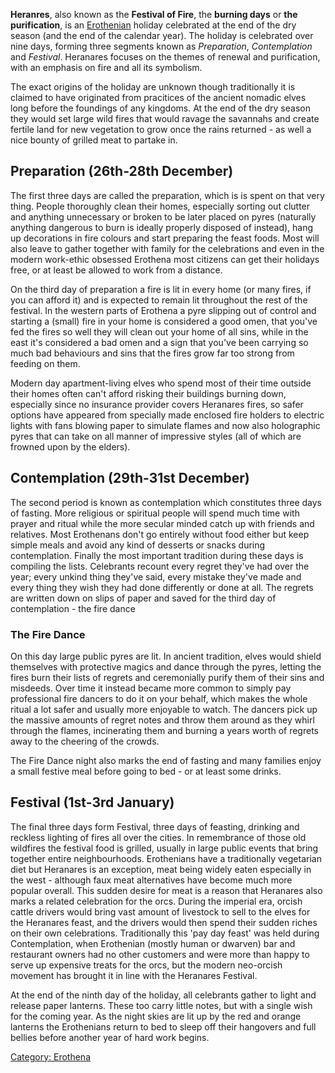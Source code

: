 **Heranres**, also known as the **Festival of Fire**, the **burning
days** or **the purification**, is an [Erothenian](Erothena "wikilink")
holiday celebrated at the end of the dry season (and the end of the
calendar year). The holiday is celebrated over nine days, forming three
segments known as *Preparation*, *Contemplation* and *Festival*.
Heranares focuses on the themes of renewal and purification, with an
emphasis on fire and all its symbolism.

The exact origins of the holiday are unknown though traditionally it is
claimed to have originated from pracitices of the ancient nomadic elves
long before the foundings of any kingdoms. At the end of the dry season
they would set large wild fires that would ravage the savannahs and
create fertile land for new vegetation to grow once the rains returned -
as well a nice bounty of grilled meat to partake in.

## Preparation (26th-28th December)

The first three days are called the preparation, which is is spent on
that very thing. People thoroughly clean their homes, especially sorting
out clutter and anything unnecessary or broken to be later placed on
pyres (naturally anything dangerous to burn is ideally properly disposed
of instead), hang up decorations in fire colours and start preparing the
feast foods. Most will also leave to gather together with family for the
celebrations and even in the modern work-ethic obsessed Erothena most
citizens can get their holidays free, or at least be allowed to work
from a distance.

On the third day of preparation a fire is lit in every home (or many
fires, if you can afford it) and is expected to remain lit throughout
the rest of the festival. In the western parts of Erothena a pyre
slipping out of control and starting a (small) fire in your home is
considered a good omen, that you've fed the fires so well they will
clean out your home of all sins, while in the east it's considered a bad
omen and a sign that you've been carrying so much bad behaviours and
sins that the fires grow far too strong from feeding on them.

Modern day apartment-living elves who spend most of their time outside
their homes often can't afford risking their buildings burning down,
especially since no insurance provider covers Heranares fires, so safer
options have appeared from specially made enclosed fire holders to
electric lights with fans blowing paper to simulate flames and now also
holographic pyres that can take on all manner of impressive styles (all
of which are frowned upon by the elders).

## Contemplation (29th-31st December)

The second period is known as contemplation which constitutes three days
of fasting. More religious or spiritual people will spend much time with
prayer and ritual while the more secular minded catch up with friends
and relatives. Most Erothenans don't go entirely without food either but
keep simple meals and avoid any kind of desserts or snacks during
contemplation. Finally the most important tradition during these days is
compiling the lists. Celebrants recount every regret they've had over
the year; every unkind thing they've said, every mistake they've made
and every thing they wish they had done differently or done at all. The
regrets are written down on slips of paper and saved for the third day
of contemplation - the fire dance

### The Fire Dance

On this day large public pyres are lit. In ancient tradition, elves
would shield themselves with protective magics and dance through the
pyres, letting the fires burn their lists of regrets and ceremonially
purify them of their sins and misdeeds. Over time it instead became more
common to simply pay professional fire dancers to do it on your behalf,
which makes the whole ritual a lot safer and usually more enjoyable to
watch. The dancers pick up the massive amounts of regret notes and throw
them around as they whirl through the flames, incinerating them and
burning a years worth of regrets away to the cheering of the crowds.

The Fire Dance night also marks the end of fasting and many families
enjoy a small festive meal before going to bed - or at least some
drinks.

## Festival (1st-3rd January)

The final three days form Festival, three days of feasting, drinking and
reckless lighting of fires all over the cities. In remembrance of those
old wildfires the festival food is grilled, usually in large public
events that bring together entire neighbourhoods. Erothenians have a
traditionally vegetarian diet but Heranares is an exception, meat being
widely eaten especially in the west - although faux meat alternatives
have become much more popular overall. This sudden desire for meat is a
reason that Heranares also marks a related celebration for the orcs.
During the imperial era, orcish cattle drivers would bring vast amount
of livestock to sell to the elves for the Heranares feast, and the
drivers would then spend their sudden riches on their own celebrations.
Traditionally this 'pay day feast' was held during Contemplation, when
Erothenian (mostly human or dwarven) bar and restaurant owners had no
other customers and were more than happy to serve up expensive treats
for the orcs, but the modern neo-orcish movement has brought it in line
with the Heranares Festival.

At the end of the ninth day of the holiday, all celebrants gather to
light and release paper lanterns. These too carry little notes, but with
a single wish for the coming year. As the night skies are lit up by the
red and orange lanterns the Erothenians return to bed to sleep off their
hangovers and full bellies before another year of hard work begins.

[Category: Erothena](Category:_Erothena "wikilink")